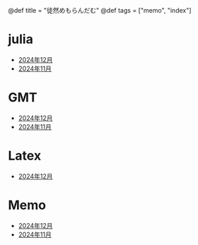 @def title = "徒然めもらんだむ"
@def tags = ["memo", "index"]

<!--\tableofcontents--> 
<!-- you can use \toc as well -->

# julia
  * [2024年12月](/jl2412/)
  * [2024年11月](/jl2411/)

# GMT
  * [2024年12月](/gmt2412/)
  * [2024年11月](/gmt2411/)

# Latex
  * [2024年12月](/tex2412/)

# Memo
  * [2024年12月](/memo2412/)
  * [2024年11月](/memo2411/)
